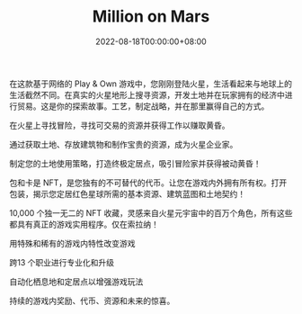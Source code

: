 ﻿---
title: "Million on Mars"
description: "在这款基于网络的 Play & Own 游戏中，您刚刚登陆火星，生活看起来与地球上的生活截然不同。在真实的火星地形上搜寻资源，开发土地并在玩家拥有的经济中进行贸易。这是你的探索故事。工艺，制定战略，并在那里赢得自己的方式。"
date: 2022-08-18T00:00:00+08:00
lastmod: 2022-08-18T00:00:00+08:00
draft: false
authors: ["seven"]
featuredImage: "million-on-mars.png"
tags: ["NFT Games","Million on Mars"]
categories: ["nfts"]
nfts: ["NFT Games"]
blockchain: "WAX"
website: "https://milliononmars.io/?utm_source=DappRadar&utm_medium=deeplink&utm_campaign=visit-website"
twitter: "https://twitter.com/MilliononMars"
discord: "https://discord.com/invite/VvP82vCHYm"
telegram: ""
github: "https://github.com/MillionOnMars"
youtube: "https://www.youtube.com/channel/UCiVE9LC3FN3ohcWnratC5kQ"
twitch: ""
facebook: ""
instagram: ""
reddit: ""
medium: ""
steam: ""
gitbook: ""
googleplay: ""
appstore: ""
status: "Live"
weight: 
lightgallery: true
toc: true
pinned: false
recommend: false
recommend1: fals
---
在这款基于网络的 Play & Own 游戏中，您刚刚登陆火星，生活看起来与地球上的生活截然不同。在真实的火星地形上搜寻资源，开发土地并在玩家拥有的经济中进行贸易。这是你的探索故事。工艺，制定战略，并在那里赢得自己的方式。

在火星上寻找冒险，寻找可交易的资源并获得工作以赚取黄昏。

通过获取土地、存放建筑物和制作宝贵的资源，成为火星企业家。

制定您的土地使用策略，打造终极定居点，吸引冒险家并获得被动黄昏！

包和卡是 NFT，是您独有的不可替代的代币。让您在游戏内外拥有所有权。打开包装，揭示您定居红色星球所需的基本资源、建筑蓝图和土地契约！

10,000 个独一无二的 NFT 收藏，灵感来自火星元宇宙中的百万个角色，所有这些都具有真正的游戏实用程序。仅在索拉纳！

用特殊和稀有的游戏内特性改变游戏

跨13 个职业进行专业化和升级

自动化栖息地和定居点以增强游戏玩法

持续的游戏内奖励、代币、资源和未来的惊喜。